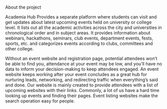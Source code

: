 
About the project

Academia Hub Provides a separate platform where students can visit and get updates about latest upcoming events held on university or college level. It lists out all the academic activities across the city and universities in chronological order and in subject areas. It provides information about webinars, hackathons, seminars, club events, department events, fests, sports, etc. and categorizes events according to clubs, committees and other college.

  Without an event website and registration page, potential attendees won’t be able to find you, attendance at your event may be low, and you’ll have no data to inform your decision-making to keep attendees engaged. An event website keeps working after your event concludes as a great hub for nurturing leads, networking, and redirecting traffic when everything’s said and done.
Our website is mainly created to provide attendees with a list of upcoming websites with their links. Commonly, a lot of us have a hard time looking up events and finding their pages. Event listing websites make the search operation easy for people.


